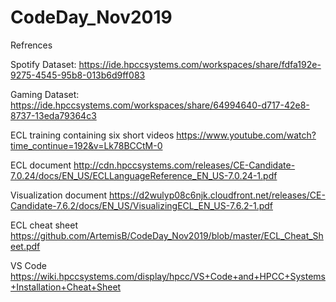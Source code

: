 # CodeDay_Nov2019

Refrences

Spotify Dataset: 
https://ide.hpccsystems.com/workspaces/share/fdfa192e-9275-4545-95b8-013b6d9ff083

Gaming Dataset:
https://ide.hpccsystems.com/workspaces/share/64994640-d717-42e8-8737-13eda79364c3

ECL training containing six short videos
https://www.youtube.com/watch?time_continue=192&v=Lk78BCCtM-0

ECL document
http://cdn.hpccsystems.com/releases/CE-Candidate-7.0.24/docs/EN_US/ECLLanguageReference_EN_US-7.0.24-1.pdf

Visualization document
https://d2wulyp08c6njk.cloudfront.net/releases/CE-Candidate-7.6.2/docs/EN_US/VisualizingECL_EN_US-7.6.2-1.pdf

ECL cheat sheet
https://github.com/ArtemisB/CodeDay_Nov2019/blob/master/ECL_Cheat_Sheet.pdf

VS Code
https://wiki.hpccsystems.com/display/hpcc/VS+Code+and+HPCC+Systems+Installation+Cheat+Sheet
